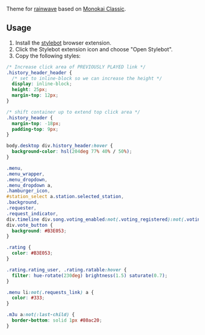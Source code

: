 Theme for [rainwave](https://github.com/rmcauley/rainwave) based on [Monokai Classic](https://marketplace.visualstudio.com/items?itemName=monokai.theme-monokai-pro-vscode).

## Usage

1. Install the [stylebot](https://stylebot.dev/) browser extension.
2. Click the Stylebot extension icon and choose "Open Stylebot".
3. Copy the following styles:

```css
/* Increase click area of PREVIOUSLY PLAYED link */
.history_header_header {
  /* set to inline-block so we can increase the height */
  display: inline-block;
  height: 25px;
  margin-top: 12px;
}

/* shift container up to extend top click area */
.history_header {
  margin-top: -18px;
  padding-top: 9px;
}

body.desktop div.history_header:hover {
  background-color: hsl(204deg 77% 40% / 50%);
}

.menu,
.menu_wrapper, 
.menu_dropdown,
.menu_dropdown a,
.hamburger_icon,
#station_select a.station.selected_station, 
.background, 
.requester, 
.request_indicator, 
div.timeline div.song.voting_enabled:not(.voting_registered):not(.voting_clicked):hover 
div.vote_button {
  background: #B3E053;
}

.rating {
  color: #B3E053;
}

.rating.rating_user, .rating.ratable:hover {
  filter: hue-rotate(230deg) brightness(1.5) saturate(0.7);
}

.menu li:not(.requests_link) a {
  color: #333;
}

.m3u a:not(:last-child) {
  border-bottom: solid 1px #80ac20;
}
```